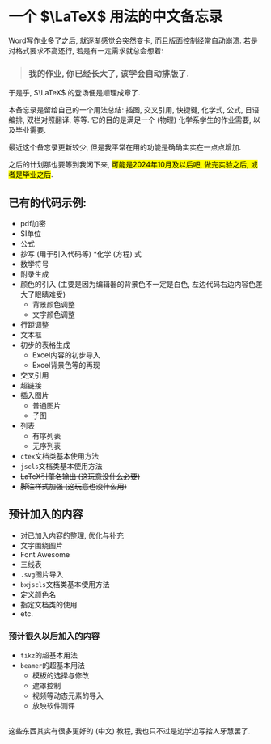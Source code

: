 # 一个 $\LaTeX$ 用法的中文备忘录

Word写作业多了之后, 就逐渐感觉会突然变卡, 而且版面控制经常自动崩溃. 若是对格式要求不高还行, 若是有一定需求就总会想着: 

> ### 我的作业, 你已经长大了, 该学会自动排版了.

于是乎, $\LaTeX$ 的登场便是顺理成章了. 

本备忘录是留给自己的一个用法总结: 插图, 交叉引用, 快捷键, 化学式, 公式, 日语编排, 双栏对照翻译, 等等. 它的目的是满足一个 (物理) 化学系学生的作业需要, 以及毕业需要. 

最近这个备忘录更新较少, 但是我平常在用的功能是确确实实在一点点增加.

之后的计划那也要等到我闲下来, <mark>可能是2024年10月及以后吧, 做完实验之后, 或者是毕业之后</mark>.

## 已有的代码示例: 
* pdf加密
* SI单位
* 公式
* 抄写 (用于引入代码等)
*化学 (方程) 式
* 数学符号
* 附录生成
* 颜色的引入 (主要是因为编辑器的背景色不一定是白色, 左边代码右边内容色差大了眼睛难受)
    * 背景颜色调整
    * 文字颜色调整
* 行距调整
* 文本框
* 初步的表格生成
    * Excel内容的初步导入
    * Excel背景色等的再现
* 交叉引用
* 超链接
* 插入图片
    * 普通图片
    * 子图
* 列表
    * 有序列表
    * 无序列表
* `ctex`文档类基本使用方法
* `jscls`文档类基本使用方法
* ~~LaTeX引擎名输出 (这玩意没什么必要)~~
* ~~脚注样式加强 (这玩意也没什么用)~~

## 预计加入的内容
* 对已加入内容的整理, 优化与补充
* 文字围绕图片
* Font Awesome
* 三线表
* `.svg`图片导入
* `bxjscls`文档类基本使用方法
* 定义颜色名
* 指定文档类的使用
* etc.
### 预计很久以后加入的内容
* `tikz`的超基本用法
* `beamer`的超基本用法
    * 模板的选择与修改
    * 遮罩控制
    * 视频等动态元素的导入
    * 放映软件测评

##
这些东西其实有很多更好的 (中文) 教程, 我也只不过是边学边写拾人牙慧罢了. 